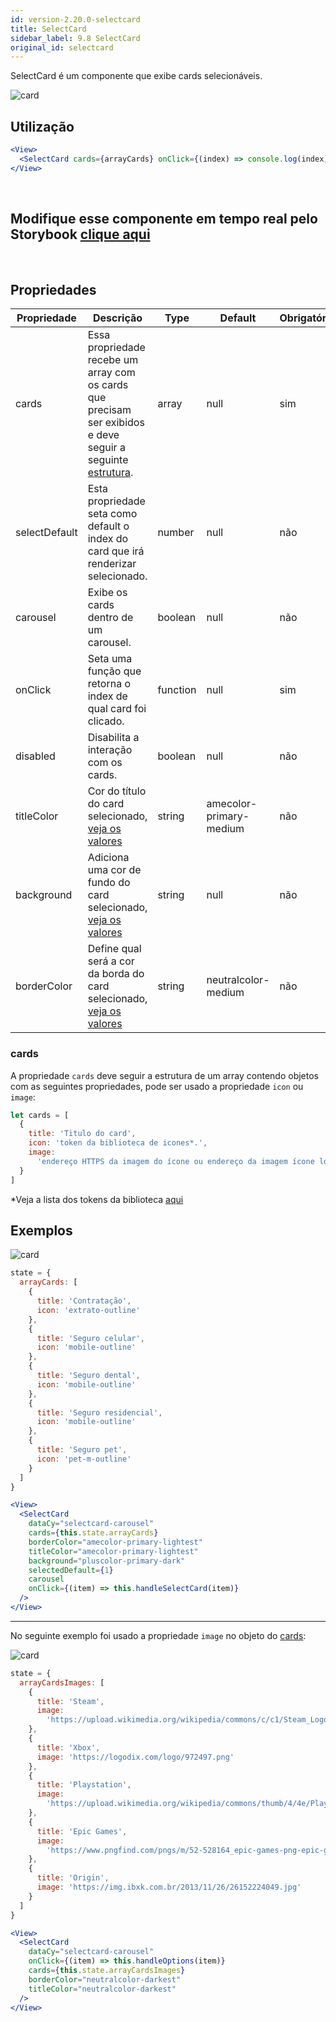```yaml
---
id: version-2.20.0-selectcard
title: SelectCard
sidebar_label: 9.8 SelectCard
original_id: selectcard
---
```


SelectCard é um componente que exibe cards selecionáveis.

![card](assets/images_components/v2.5.0/select-card-1.png)

## Utilização

```jsx
<View>
  <SelectCard cards={arrayCards} onClick={(index) => console.log(index)} />
</View>
```

<br>

## Modifique esse componente em tempo real pelo Storybook [clique aqui](https://ame-miniapp-components.calindra.com.br/storybook/?path=/story/cards-selectcard--basic)

<br>

## Propriedades

| Propriedade   | Descrição                                                                                                             | Type     | Default                 | Obrigatório |
| ------------- | --------------------------------------------------------------------------------------------------------------------- | -------- | ----------------------- | ----------- |
| cards         | Essa propriedade recebe um array com os cards que precisam ser exibidos e deve seguir a seguinte [estrutura](#cards). | array    | null                    | sim         |
| selectDefault | Esta propriedade seta como default o index do card que irá renderizar selecionado.                                    | number   | null                    | não         |
| carousel      | Exibe os cards dentro de um carousel.                                                                                 | boolean  | null                    | não         |
| onClick       | Seta uma função que retorna o index de qual card foi clicado.                                                         | function | null                    | sim         |
| disabled      | Disabilita a interação com os cards.                                                                                  | boolean  | null                    | não         |
| titleColor    | Cor do título do card selecionado, [veja os valores](color.md)                                                        | string   | amecolor-primary-medium | não         |
| background    | Adiciona uma cor de fundo do card selecionado, [veja os valores](color.md)                                            | string   | null                    | não         |
| borderColor   | Define qual será a cor da borda do card selecionado, [veja os valores](color.md)                                      | string   | neutralcolor-medium     | não         |

### cards

A propriedade `cards` deve seguir a estrutura de um array contendo objetos com as seguintes propriedades, pode ser usado a propriedade `icon` ou `image`:

```jsx
let cards = [
  {
    title: 'Titulo do card',
    icon: 'token da biblioteca de icones*.',
    image:
      'endereço HTTPS da imagem do ícone ou endereço da imagem ícone local usando'
  }
]
```

\*Veja a lista dos tokens da biblioteca [aqui](image.md#lista-de-ícones)

## Exemplos

![card](assets/images_components/v2.20.0/selectcard_ex1.gif)

```js
state = {
  arrayCards: [
    {
      title: 'Contratação',
      icon: 'extrato-outline'
    },
    {
      title: 'Seguro celular',
      icon: 'mobile-outline'
    },
    {
      title: 'Seguro dental',
      icon: 'mobile-outline'
    },
    {
      title: 'Seguro residencial',
      icon: 'mobile-outline'
    },
    {
      title: 'Seguro pet',
      icon: 'pet-m-outline'
    }
  ]
}
```

```jsx
<View>
  <SelectCard
    dataCy="selectcard-carousel"
    cards={this.state.arrayCards}
    borderColor="amecolor-primary-lightest"
    titleColor="amecolor-primary-lightest"
    background="pluscolor-primary-dark"
    selectedDefault={1}
    carousel
    onClick={(item) => this.handleSelectCard(item)}
  />
</View>
```

---

No seguinte exemplo foi usado a propriedade `image` no objeto do [cards](#cards):

![card](assets/images_components/v2.20.0/selectcard_ex2.png)

```js
state = {
  arrayCardsImages: [
    {
      title: 'Steam',
      image:
        'https://upload.wikimedia.org/wikipedia/commons/c/c1/Steam_Logo.png'
    },
    {
      title: 'Xbox',
      image: 'https://logodix.com/logo/972497.png'
    },
    {
      title: 'Playstation',
      image:
        'https://upload.wikimedia.org/wikipedia/commons/thumb/4/4e/Playstation_logo_colour.svg/2560px-Playstation_logo_colour.svg.png'
    },
    {
      title: 'Epic Games',
      image:
        'https://www.pngfind.com/pngs/m/52-528164_epic-games-png-epic-games-logo-png-transparent.png'
    },
    {
      title: 'Origin',
      image: 'https://img.ibxk.com.br/2013/11/26/26152224049.jpg'
    }
  ]
}
```

```jsx
<View>
  <SelectCard
    dataCy="selectcard-carousel"
    onClick={(item) => this.handleOptions(item)}
    cards={this.state.arrayCardsImages}
    borderColor="neutralcolor-darkest"
    titleColor="neutralcolor-darkest"
  />
</View>
```
